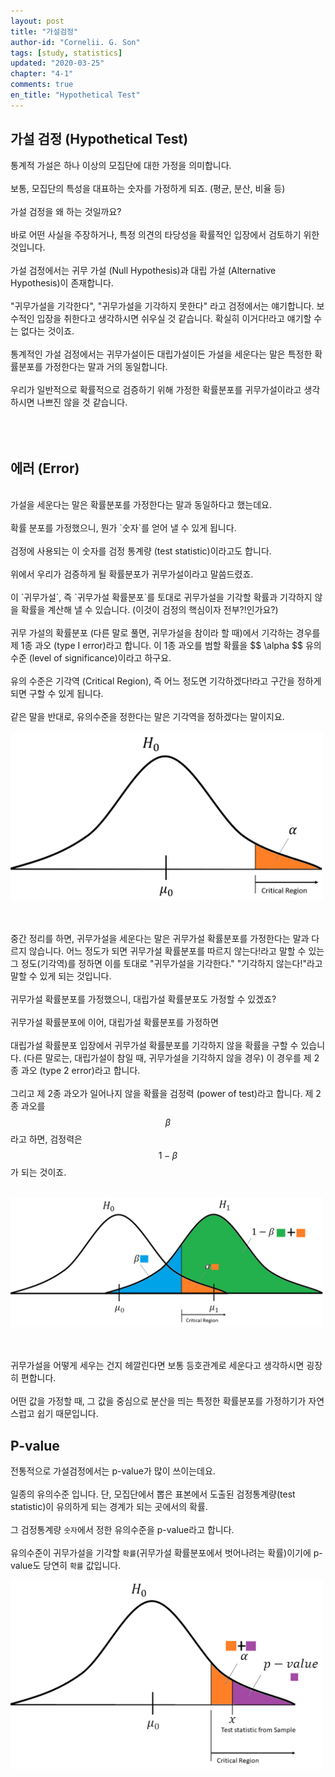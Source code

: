```yaml
---
layout: post
title: "가설검정"
author-id: "Cornelii. G. Son"
tags: [study, statistics]
updated: "2020-03-25"
chapter: "4-1"
comments: true
en_title: "Hypothetical Test"
---
```


## 가설 검정 (Hypothetical Test)
통계적 가설은 하나 이상의 모집단에 대한 가정을 의미합니다. 
<br/><br/>
보통, 모집단의 특성을 대표하는 숫자를 가정하게 되죠. (평균, 분산, 비율 등)
<br/><br/>
가설 검정을 왜 하는 것일까요?
<br/><br/>
바로 어떤 사실을 주장하거나, 특정 의견의 타당성을 확률적인 입장에서 검토하기 위한 것입니다.
<br/><br/>
가설 검정에서는 귀무 가설 (Null Hypothesis)과 대립 가설 (Alternative Hypothesis)이 존재합니다.
<br/><br/>
"귀무가설을 기각한다", "귀무가설을 기각하지 못한다" 라고 검정에서는 얘기합니다. 보수적인 입장을 취한다고 생각하시면 쉬우실 것 같습니다. 확실히 이거다!라고 얘기할 수는 없다는 것이죠.
<br/><br/>
통계적인 가설 검정에서는 귀무가설이든 대립가설이든 가설을 세운다는 말은 특정한 확률분포를 가정한다는 말과 거의 동일합니다.
<br/><br/>
우리가 일반적으로 확률적으로 검증하기 위해 가정한 확률분포를 귀무가설이라고 생각하시면 나쁘진 않을 것 같습니다.
<br/><br/>
<br/><br/>

## 에러 (Error)
<br/>
가설을 세운다는 말은 확률분포를 가정한다는 말과 동일하다고 했는데요.
<br/><br/>
확률 분포를 가정했으니, 뭔가 `숫자`를 얻어 낼 수 있게 됩니다.
<br/><br/>
검정에 사용되는 이 숫자를 검정 통계량 (test statistic)이라고도 합니다.
<br/><br/>
위에서 우리가 검증하게 될 확률분포가 귀무가설이라고 말씀드렸죠.
<br/><br/>
이 `귀무가설`, 즉 `귀무가설 확률분포`를 토대로 귀무가설을 기각할 확률과 기각하지 않을 확률을 계산해 낼 수 있습니다. (이것이 검정의 핵심이자 전부?!인가요?)
<br/><br/>
귀무 가설의 확률분포 (다른 말로 풀면, 귀무가설을 참이라 할 때)에서 기각하는 경우를 제 1종 과오 (type I error)라고 합니다.
이 1종 과오를 범할 확률을
$$ \alpha $$
유의 수준 (level of significance)이라고 하구요.
<br/><br/>
유의 수준은 기각역 (Critical Region), 즉 어느 정도면 기각하겠다!라고 구간을 정하게 되면 구할 수 있게 됩니다.
<br/><br/>
같은 말을 반대로, 유의수준을 정한다는 말은 기각역을 정하겠다는 말이지요. 
<br/><br/>
<img src="/assets/img/statistics/04/4_1_1.png" alt="Null Hypothesis" width="500"/>

<br/><br/>
중간 정리를 하면, 귀무가설을 세운다는 말은 귀무가설 확률분포를 가정한다는 말과 다르지 않습니다. 어느 정도가 되면 귀무가설 확률분포를 따르지 않는다!라고 말할 수 있는 그 정도(기각역)를 정하면 이를 토대로 "귀무가설을 기각한다." "기각하지 않는다!"라고 말할 수 있게 되는 것입니다.
<br/><br/>
귀무가설 확률분포를 가정했으니, 대립가설 확률분포도 가정할 수 있겠죠?
<br/><br/>
귀무가설 확률분포에 이어, 대립가설 확률분포를 가정하면 
<br/><br/>
대립가설 확률분포 입장에서 귀무가설 확률분포를 기각하지 않을 확률을 구할 수 있습니다. (다른 말로는, 대립가설이 참일 때, 귀무가설을 기각하지 않을 경우) 이 경우를 제 2종 과오 (type 2 error)라고 합니다.
<br/><br/>
그리고 제 2종 과오가 일어나지 않을 확률을 검정력 (power of test)라고 합니다.
제 2종 과오를
$$ \beta $$
라고 하면, 검정력은
$$ 1-\beta $$
가 되는 것이죠.
<br/><br/>

<img src="/assets/img/statistics/04/4_1_2.png" alt="Null Hypothesis" width="500"/>

<br/><br/>
귀무가설을 어떻게 세우는 건지 헤깔린다면 보통 등호관계로 세운다고 생각하시면 굉장히 편합니다.
<br/><br/>
어떤 값을 가정할 때, 그 값을 중심으로 분산을 띄는 특정한 확률분포를 가정하기가 자연스럽고 쉽기 때문입니다.

## P-value
전통적으로 가설검정에서는 p-value가 많이 쓰이는데요.
<br/><br/>
일종의 유의수준 입니다. 단, 모집단에서 뽑은 표본에서 도출된 검정통계량(test statistic)이 유의하게 되는 경계가 되는 곳에서의 확률. 
<br/><br/>
그 검정통계량 `숫자`에서 정한 유의수준을 p-value라고 합니다.
<br/><br/>
유의수준이 귀무가설을 기각할 `확률`(귀무가설 확률분포에서 벗어나려는 확률)이기에 p-value도 당연히 `확률` 값입니다.

<img src="/assets/img/statistics/04/4_1_3.png" alt="Null Hypothesis" width="500"/>



